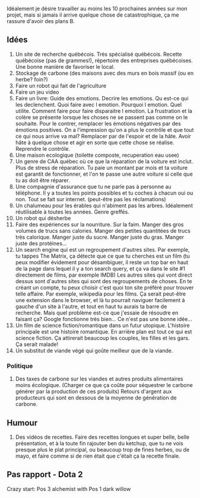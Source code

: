Idéalement je désire travailler au moins les 10 prochaines années sur mon projet, mais si jamais il arrive quelque chose de catastrophique, ça me rassure d'avoir des plans B.

## Idées

1. Un site de recherche québécois. Très spécialisé québécois. Recette québécoise (pas de grammes!), répertoire des entreprises québécoises. Une bonne manière de favoriser le local.
1. Stockage de carbone (des maisons avec des murs en bois massif (ou en herbe? foin?)
1. Faire un robot qui fait de l'agriculture
1. Faire un jeu video
1. Faire un livre: Guide des emotions. Decrire les emotions. Qu est-ce qui les declenchent. Quoi faire avec l emotion. Pourquoi l emotion. Quel utilite. Comment faire pour faire disparaitre l emotion.
La frustration et la colère se présente lorsque les choses ne se passent pas comme on le souhaite. Pour le contrer, remplacer les émotions négatives par des émotions positives. On a l'impression qu'on a plus le contrôle et que tout ce qui nous arrive va mal? Remplacer par de l'espoir et de la hâte. Avoir hâte à quelque chose et agir en sorte que cette chose se réalise. Reprendre le contrôle.
1. Une maison ecologique (toilette composte, recuperation eau usee)
1. Un genre de CAA québec où ce que la réparation de la voiture est inclut. Plus de stress de réparation. Tu paie un montant par mois et ta voiture est garantit de fonctionner, et l'on te passe une autre voiture si celle que tu as doit être réparer.
1. Une compagnie d'assurance que tu ne parle pas à personne au téléphone. Il y a toutes les points possibles et tu coches à chacun oui ou non. Tout se fait sur internet. (peut-être pas les réclamations)
1. Un chalumeau pour les érables qui n'abiment pas les arbres. Idéalement réutilisable à toutes les années. Genre greffés.
1. Un robot qui désherbe
1. Faire des expériences sur la nourriture. Sur la faim. Manger des gros volumes de trucs sans calories. Manger des petites quantitées de trucs très calorique. Manger juste du sucre. Manger juste du gras. Manger juste des protéines...
1. Un search engine qui est un regroupement d'autres sites. Par exemple, tu tappes The Matrix, ça détecte que ce que tu cherches est un film (tu peux modifier évidement pour désambiguer, il reste un top bar en haut de la page dans lequel il y a ton search query, et ça va dans le site #1 directement de films, par exemple IMDB) Les autres sites qui vont direct dessus sont d'autres sites qui sont des regroupements de choses. En te créant un compte, tu peux choisir c'est quoi ton site préféré pour trouver telle affaire. Par exemple, wikipedia pour les films. Ça serait peut-être une extension dans le browser, et là tu pourrait naviguer facilement à gauche d'un site à l'autre, et tout en haut tu aurais ta barre de recherche. Mais quel problème est-ce que j'essaie de résoudre en faisant ça? Google fonctionne très bien... Ce n'est pas une bonne idée...
1. Un film de science fiction/romantique dans un futur utopique. L'histoire principale est une histoire romantique. En arrière plan est tout ce qui est science fiction. Ça attirerait beaucoup les couples, les filles et les gars. Ça serait malade!
1. Un substitut de viande végé qui goûte meilleur que de la viande.

### Politique

1. Des taxes de carbone sur les viandes et autres produits alimentaires moins écologique. (Charger ce que ça coûte pour séquestrer le carbone générer par la production de ces produits) Retours d'argent aux producteurs qui sont en dessous de la moyenne de génération de carbone.

## Humour

1. Des vidéos de recettes. Faire des recettes longues et super belle, belle présentation, et à la toute fin rajouter ben du ketchup, que tu ne vois presque plus le plat principal, ou beaucoup trop de fines herbes, ou de mayo, et faire comme si de rien était que c'était ça la recette finale.

## Pas rapport - Dota 2

Crazy start: Pos 3 alchemist with Pos 1 dark willow
